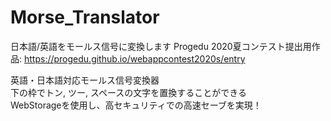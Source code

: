 # Morse_Translator
日本語/英語をモールス信号に変換します Progedu 2020夏コンテスト提出用作品: https://progedu.github.io/webappcontest2020s/entry
  
英語・日本語対応モールス信号変換器  
下の枠でトン, ツー, スペースの文字を置換することができる  
WebStorageを使用し、高セキュリティでの高速セーブを実現！  
